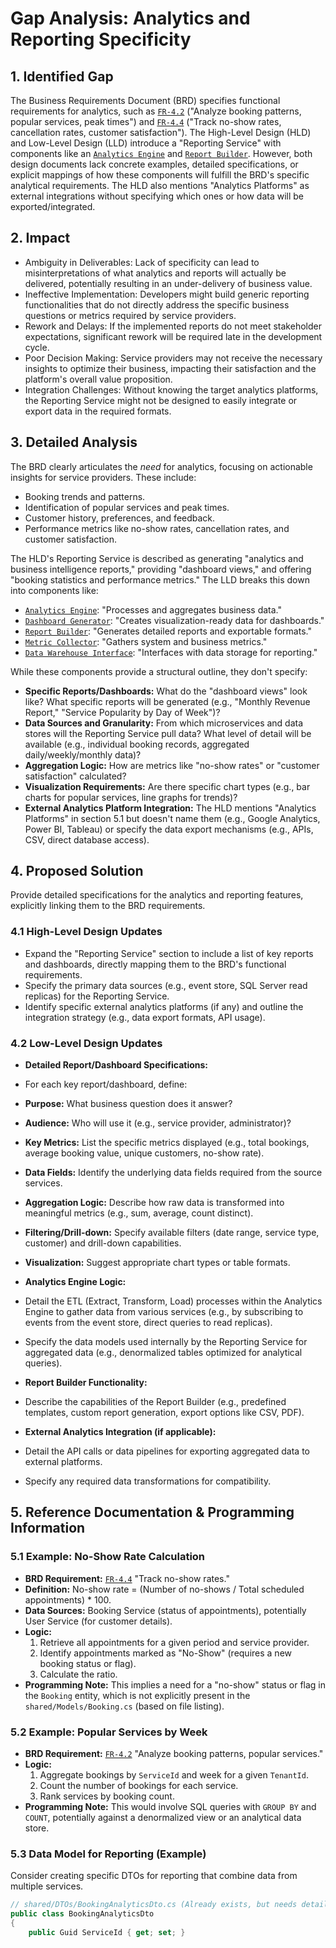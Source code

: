 # Gap Analysis: Analytics and Reporting Specificity 
 
## 1. Identified Gap 
 
The Business Requirements Document (BRD) specifies functional requirements for analytics, such as [`FR-4.2`](docs/BusinessRequirements/BRD.mmd:115) ("Analyze booking patterns, popular services, peak times") and [`FR-4.4`](docs/BusinessRequirements/BRD.mmd:117) ("Track no-show rates, cancellation rates, customer satisfaction"). The High-Level Design (HLD) and Low-Level Design (LLD) introduce a "Reporting Service" with components like an [`Analytics Engine`](docs/Architecture/LLD.mmd:44) and [`Report Builder`](docs/Architecture/LLD.mmd:46). However, both design documents lack concrete examples, detailed specifications, or explicit mappings of how these components will fulfill the BRD's specific analytical requirements. The HLD also mentions "Analytics Platforms" as external integrations without specifying which ones or how data will be exported/integrated. 
 
## 2. Impact 
 
* Ambiguity in Deliverables: Lack of specificity can lead to misinterpretations of what analytics and reports will actually be delivered, potentially resulting in an under-delivery of business value. 
* Ineffective Implementation: Developers might build generic reporting functionalities that do not directly address the specific business questions or metrics required by service providers. 
* Rework and Delays: If the implemented reports do not meet stakeholder expectations, significant rework will be required late in the development cycle. 
* Poor Decision Making: Service providers may not receive the necessary insights to optimize their business, impacting their satisfaction and the platform's overall value proposition. 
* Integration Challenges: Without knowing the target analytics platforms, the Reporting Service might not be designed to easily integrate or export data in the required formats. 
 
## 3. Detailed Analysis 
 
The BRD clearly articulates the *need* for analytics, focusing on actionable insights for service providers. These include: 
* Booking trends and patterns. 
* Identification of popular services and peak times. 
* Customer history, preferences, and feedback. 
* Performance metrics like no-show rates, cancellation rates, and customer satisfaction. 
 
The HLD's Reporting Service is described as generating "analytics and business intelligence reports," providing "dashboard views," and offering "booking statistics and performance metrics." The LLD breaks this down into components like: 
* [`Analytics Engine`](docs/Architecture/LLD.mmd:44): "Processes and aggregates business data." 
* [`Dashboard Generator`](docs/Architecture/LLD.mmd:45): "Creates visualization-ready data for dashboards." 
* [`Report Builder`](docs/Architecture/LLD.mmd:46): "Generates detailed reports and exportable formats." 
* [`Metric Collector`](docs/Architecture/LLD.mmd:47): "Gathers system and business metrics." 
* [`Data Warehouse Interface`](docs/Architecture/LLD.mmd:48): "Interfaces with data storage for reporting." 
 
While these components provide a structural outline, they don't specify: 
* **Specific Reports/Dashboards:** What do the "dashboard views" look like? What specific reports will be generated (e.g., "Monthly Revenue Report," "Service Popularity by Day of Week")? 
* **Data Sources and Granularity:** From which microservices and data stores will the Reporting Service pull data? What level of detail will be available (e.g., individual booking records, aggregated daily/weekly/monthly data)? 
* **Aggregation Logic:** How are metrics like "no-show rates" or "customer satisfaction" calculated? 
* **Visualization Requirements:** Are there specific chart types (e.g., bar charts for popular services, line graphs for trends)? 
* **External Analytics Platform Integration:** The HLD mentions "Analytics Platforms" in section 5.1 but doesn't name them (e.g., Google Analytics, Power BI, Tableau) or specify the data export mechanisms (e.g., APIs, CSV, direct database access). 
 
## 4. Proposed Solution 
 
Provide detailed specifications for the analytics and reporting features, explicitly linking them to the BRD requirements. 
 
### 4.1 High-Level Design Updates 
* Expand the "Reporting Service" section to include a list of key reports and dashboards, directly mapping them to the BRD's functional requirements. 
* Specify the primary data sources (e.g., event store, SQL Server read replicas) for the Reporting Service. 
* Identify specific external analytics platforms (if any) and outline the integration strategy (e.g., data export formats, API usage). 
 
### 4.2 Low-Level Design Updates 
* **Detailed Report/Dashboard Specifications:** 
* For each key report/dashboard, define: 
* **Purpose:** What business question does it answer? 
* **Audience:** Who will use it (e.g., service provider, administrator)? 
* **Key Metrics:** List the specific metrics displayed (e.g., total bookings, average booking value, unique customers, no-show rate). 
* **Data Fields:** Identify the underlying data fields required from the source services. 
* **Aggregation Logic:** Describe how raw data is transformed into meaningful metrics (e.g., sum, average, count distinct). 
* **Filtering/Drill-down:** Specify available filters (date range, service type, customer) and drill-down capabilities. 
* **Visualization:** Suggest appropriate chart types or table formats. 
 
* **Analytics Engine Logic:** 
* Detail the ETL (Extract, Transform, Load) processes within the Analytics Engine to gather data from various services (e.g., by subscribing to events from the event store, direct queries to read replicas). 
* Specify the data models used internally by the Reporting Service for aggregated data (e.g., denormalized tables optimized for analytical queries). 
 
* **Report Builder Functionality:** 
* Describe the capabilities of the Report Builder (e.g., predefined templates, custom report generation, export options like CSV, PDF). 
 
* **External Analytics Integration (if applicable):** 
* Detail the API calls or data pipelines for exporting aggregated data to external platforms. 
* Specify any required data transformations for compatibility. 
 
## 5. Reference Documentation & Programming Information 
 
### 5.1 Example: No-Show Rate Calculation 
 
* **BRD Requirement:** [`FR-4.4`](docs/BusinessRequirements/BRD.mmd:117) "Track no-show rates." 
* **Definition:** No-show rate = (Number of no-shows / Total scheduled appointments) * 100. 
* **Data Sources:** Booking Service (status of appointments), potentially User Service (for customer details). 
* **Logic:** 
   1. Retrieve all appointments for a given period and service provider. 
   2. Identify appointments marked as "No-Show" (requires a new booking status or flag). 
   3. Calculate the ratio. 
* **Programming Note:** This implies a need for a "no-show" status or flag in the `Booking` entity, which is not explicitly present in the `shared/Models/Booking.cs` (based on file listing). 
 
### 5.2 Example: Popular Services by Week 
 
* **BRD Requirement:** [`FR-4.2`](docs/BusinessRequirements/BRD.mmd:115) "Analyze booking patterns, popular services." 
* **Logic:** 
   1. Aggregate bookings by `ServiceId` and week for a given `TenantId`. 
   2. Count the number of bookings for each service. 
   3. Rank services by booking count. 
* **Programming Note:** This would involve SQL queries with `GROUP BY` and `COUNT`, potentially against a denormalized view or an analytical data store. 
 
### 5.3 Data Model for Reporting (Example) 
 
Consider creating specific DTOs for reporting that combine data from multiple services. 
 
```csharp 
// shared/DTOs/BookingAnalyticsDto.cs (Already exists, but needs detailed fields) 
public class BookingAnalyticsDto 
{ 
    public Guid ServiceId { get; set; } 
